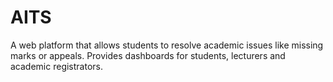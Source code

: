 # AITS
A web platform that allows students to resolve academic issues like missing marks or appeals. Provides dashboards for students, lecturers and academic registrators.
